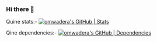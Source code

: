 ### Hi there 👋
Quine stats:- [![omwadera's GitHub | Stats](https://stats.quine.sh/omwadera/github?theme=dark)](https://quine.sh?utm_source=widgets&utm_campaign=omwadera)

Qine dependencies:- [![omwadera's GitHub | Dependencies](https://stats.quine.sh/omwadera/dependencies?theme=dark)](https://quine.sh?utm_source=widgets&utm_campaign=omwadera)
<!--
**omwadera/omwadera** is a ✨ _special_ ✨ repository because its `README.md` (this file) appears on your GitHub profile.

Here are some ideas to get you started:

- 🔭 I’m currently working on ...
- 🌱 I’m currently learning ...
- 👯 I’m looking to collaborate on ...
- 🤔 I’m looking for help with ...
- 💬 Ask me about ...
- 📫 How to reach me: ...
- 😄 Pronouns: ...
- ⚡ Fun fact: ...
-->
